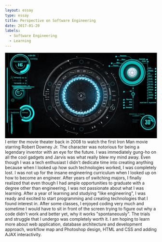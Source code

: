 ```yaml
---
layout: essay
type: essay
title: Perspective on Software Engineering
date: 2017-01-20
labels:
  - Software Engineering
  - Learning
---
```


<img class="ui medium left circular floated image" src="../images/maxresdefault.jpeg">
   I enter the movie theater back in 2008 to watch the first Iron Man movie starring Robert Downey Jr. The character was notorious for being a legendary inventor with an eye for the future. I was immediately gung-ho on all the cool gadgets and Jarvis was what really blew my mind away. 
   Even though I was a tech enthusiast I didn't dedicate time into creating anything because when I looked up how such technologies worked, I was completely lost. I was not up for the insane engineering curriculum when I looked up on how to become an engineer. After years of switching majors, I finally realized that even though I had ample opportunities to graduate with a degree other than engineering, I was not passionate about what I was learning. After a year of learning and studying "like engineering", I was ready and excited to start programming and creating technologies that I found interest in. 
   After some classes, I enjoyed coding very much and sometime I would have to sit in front of the screen trying to figure out why a code didn't work and better yet, why it works "spontaneously". The trials and struggle that I undergo was completely worth it. I am hoping to learn more about web application, database architecture and development approach, workflow map and Photoshop design, HTML and CSS and adding AJAX interactivity.
